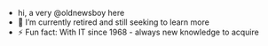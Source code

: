 - hi, a very @oldnewsboy here
- 🌱 I’m currently retired and still seeking to learn more
- ⚡ Fun fact: With IT since 1968 - always new knowledge to acquire
